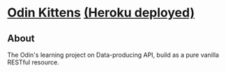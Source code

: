 # [Odin Kittens](https://www.theodinproject.com/courses/ruby-on-rails/lessons/apis?ref=lnav#project-1-building-a-simple-kittens-api) [(Heroku deployed)](https://ovsjazz-odin-kittens.herokuapp.com/)

## About
The Odin's learning project on Data-producing API, build as a pure vanilla RESTful resource.
